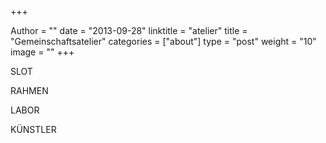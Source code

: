 +++

Author = ""
date = "2013-09-28"
linktitle = "atelier"
title = "Gemeinschaftsatelier"
categories = ["about"]
type = "post"
weight = "10"
image = ""
+++

SLOT


RAHMEN

LABOR

KÜNSTLER
